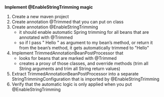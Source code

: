 **Implement @EnableStringTrimming magic**

1. Create a new maven project
2. Create annotation @Trimmed that you can put on class
3. Create annotation @EnableStringTrimming
    - it should enable automatic Spring trimming for all beans that are annotated with @Trimmed
    - so if I pass  "  Hello " as argument to my bean’s method, or return it from the bean’s method, it gets automatically trimmed to "Hello"
4. Implement TrimmedAnnotationBeanPostProcessor that 
    - looks for beans that are marked with @Trimmed
    - creates a proxy of those classes, and override methods (trim all String arguments and trim all String return values)
5. Extract  TrimmedAnnotationBeanPostProcessor into a separate StringTrimmingConfiguration that is imported by @EnableStringTrimming
6. Verify that the automatic logic is only applied when you put @EnableStringTrimming
